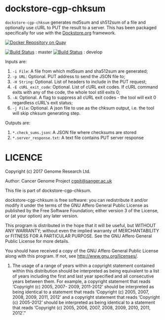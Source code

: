 dockstore-cgp-chksum
======

`dockstore-cgp-chksum` generates md5sum and sh512sum of a file and optionally use cURL to PUT the result to a server. This has been packaged specifically for use with the [Dockstore.org](https://dockstore.org/) framework.

[![Docker Repository on Quay](https://quay.io/repository/wtsicgp/dockstore-cgp-chksum/status "Docker Repository on Quay")](https://quay.io/repository/wtsicgp/dockstore-cgp-chksum)

[![Build Status](https://travis-ci.org/cancerit/dockstore-cgp-chksum.svg?branch=master)](https://travis-ci.org/cancerit/dockstore-cgp-chksum) : master
[![Build Status](https://travis-ci.org/cancerit/dockstore-cgp-chksum.svg?branch=develop)](https://travis-ci.org/cancerit/dockstore-cgp-chksum) : develop

Inputs are:

1. `-i File`: A file from which md5sum and sha512sum are generated;
2. `-p URL`: Optional. PUT address to send the JSON file to;
3. `-H String`: Optional. List of headers to include in the PUT request;
4. `-E cURL_exit_code`: Optional. List of cURL exit codes. If cURL command exits with any of the code, the whole tool still exits 0;
5. `-A`: Optional. A flag to suppress all cURL exit codes - the tool will exit 0 regardless cURL's exit status;
6. `-j File`: Optional. A json file to use as the chksum output, i.e. the tool will skip chksum generating step.

Outputs are:

1. `*.check_sums.json`: A JSON file where checksums are stored
2. `*.server_response.txt`: A text file contains PUT server response

LICENCE
=======

Copyright (c) 2017 Genome Research Ltd.

Author: Cancer Genome Project <cgpit@sanger.ac.uk>

This file is part of dockstore-cgp-chksum.

dockstore-cgp-chksum is free software: you can redistribute it and/or modify it under
the terms of the GNU Affero General Public License as published by the Free
Software Foundation; either version 3 of the License, or (at your option) any
later version.

This program is distributed in the hope that it will be useful, but WITHOUT
ANY WARRANTY; without even the implied warranty of MERCHANTABILITY or FITNESS
FOR A PARTICULAR PURPOSE. See the GNU Affero General Public License for more
details.

You should have received a copy of the GNU Affero General Public License
along with this program. If not, see <http://www.gnu.org/licenses/>.

1. The usage of a range of years within a copyright statement contained within
this distribution should be interpreted as being equivalent to a list of years
including the first and last year specified and all consecutive years between
them. For example, a copyright statement that reads ‘Copyright (c) 2005, 2007-
2009, 2011-2012’ should be interpreted as being identical to a statement that
reads ‘Copyright (c) 2005, 2007, 2008, 2009, 2011, 2012’ and a copyright
statement that reads ‘Copyright (c) 2005-2012’ should be interpreted as being
identical to a statement that reads ‘Copyright (c) 2005, 2006, 2007, 2008,
2009, 2010, 2011, 2012’."
